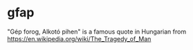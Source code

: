 gfap
====

"Gép forog, Alkotó pihen" is a famous quote in Hungarian from https://en.wikipedia.org/wiki/The_Tragedy_of_Man
